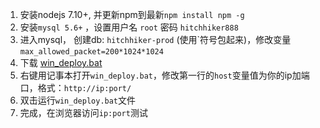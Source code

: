 1. 安装nodejs 7.10+, 并更新npm到最新`npm install npm -g`
2. 安装`mysql 5.6+` ，设置用户名 `root` 密码 `hitchhiker888` 
3. 进入mysql， 创建db: `hitchhiker-prod` (使用\`符号包起来)，修改变量`max_allowed_packet=200*1024*1024`
4. 下载 [win_deploy.bat](https://raw.githubusercontent.com/brookshi/Hitchhiker/release/deploy/win_deploy.bat)
5. 右键用记事本打开`win_deploy.bat`，修改第一行的`host`变量值为你的ip加端口，格式：`http://ip:port/`
6. 双击运行`win_deploy.bat`文件
7. 完成，在浏览器访问`ip:port`测试